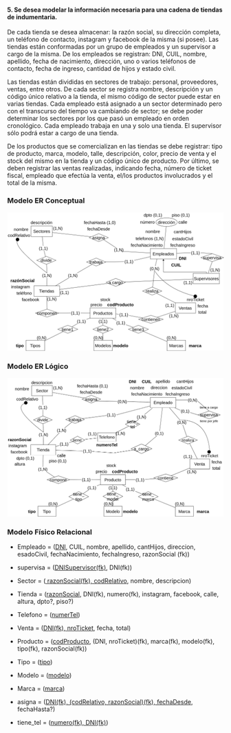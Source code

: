 #### 5. Se desea modelar la información necesaria para una cadena de tiendas de indumentaria. 

De cada tienda se desea almacenar: la razón social, su dirección completa, un teléfono de contacto, instagram y facebook de la misma (si posee). Las tiendas están conformadas por un grupo de empleados y un supervisor a cargo de la misma. De los empleados se registran: DNI, CUIL, nombre, apellido, fecha de nacimiento, dirección, uno o varios teléfonos de contacto, fecha de ingreso, cantidad de hijos y estado civil.

Las tiendas están divididas en sectores de trabajo: personal, proveedores, ventas, entre otros. De cada sector se registra nombre, descripción y un código único relativo a la tienda, el mismo código de sector puede estar en varias tiendas. Cada empleado está asignado a un sector determinado pero con el transcurso del tiempo va cambiando de
sector; se debe poder determinar los sectores por los que pasó un empleado en orden cronológico. Cada empleado trabaja en una y solo una tienda. El supervisor sólo podrá estar a cargo de una tienda.

De los productos que se comercializan en las tiendas se debe registrar: tipo de producto, marca, modelo, talle, descripción, color, precio de venta y el stock del mismo en la tienda y un código único de producto. Por último, se deben registrar las ventas realizadas, indicando fecha, número de ticket fiscal, empleado que efectúa la venta, el/los productos involucrados y el total de la misma.

### Modelo ER Conceptual
![ejercicio5_Conceptual](../../Practica2/Parte1/drawios-png/ejercicio05P2_Conceptual.drawio.png)

### Modelo ER Lógico
![ejercicio5_Lógico](../../Practica2/Parte1/drawios-png/ejercicio05P2_Logico.drawio.png)

### Modelo Físico Relacional

- Empleado = (<u>DNI</u>, CUIL, nombre, apellido, cantHijos, direccion, esadoCivil, fechaNacimiento, fechaIngreso, razonSocial (fk))

- supervisa = (<u>DNISupervisor(fk)</u>, DNI(fk))

- Sector = (<u> razonSocial(fk), codRelativo</u>, nombre, descripcion)

- Tienda = (<u>razonSocial</u>, DNI(fk), numero(fk), instagram, facebook, calle, altura, dpto?, piso?)

- Telefono = (<u>numerTel</u>)

- Venta = (<u>DNI(fk), nroTicket</u>, fecha, total)

- Producto = (<u>codProducto</u>, (DNI, nroTicket)(fk), marca(fk), modelo(fk), tipo(fk), razonSocial(fk))

- Tipo = (<u>tipo</u>)

- Modelo = (<u>modelo</u>)

- Marca = (<u>marca</u>)

- asigna = (<u>DNI(fk), (codRelativo, razonSocial)(fk), fechaDesde</u>, fechaHasta?)

- tiene_tel = (<u>numero(fk), DNI(fk)</u>)
